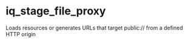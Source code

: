 # iq_stage_file_proxy
Loads resources or generates URLs that target public:// from a defined HTTP origin
